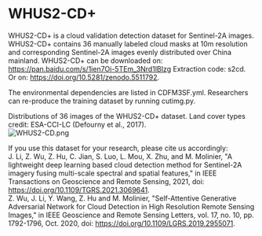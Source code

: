 # WHUS2-CD+
WHUS2-CD+ is a cloud validation detection dataset for Sentinel-2A images.
WHUS2-CD+ contains 36 manually labeled cloud masks at 10m resolution and corresponding Sentinel-2A images evenly distributed over China mainland.
WHUS2-CD+ can be downloaded on: https://pan.baidu.com/s/1ien7Oi-5TEm_3Nrd1lBIzg Extraction code: s2cd.  
Or on: https://doi.org/10.5281/zenodo.5511792.

The environmental dependencies are listed in CDFM3SF.yml. Researchers can re-produce the training dataset by running cutimg.py.

Distributions of 36 images of the WHUS2-CD+ dataset. Land cover types credit: ESA-CCI-LC (Defourny et al., 2017).    
![WHUS2-CD.png](https://i.loli.net/2021/03/28/5jZLzaeKwONVPMg.png)  

If you use this dataset for your research, please cite us accordingly:  
J. Li, Z. Wu, Z. Hu, C. Jian, S. Luo, L. Mou, X. Zhu, and M. Molinier, "A lightweight deep learning based cloud detection method for Sentinel-2A imagery fusing multi-scale spectral and spatial features," in IEEE Transactions on Geoscience and Remote Sensing, 2021, doi: https://doi.org/10.1109/TGRS.2021.3069641.  
Z. Wu, J. Li, Y. Wang, Z. Hu and M. Molinier, "Self-Attentive Generative Adversarial Network for Cloud Detection in High Resolution Remote Sensing Images," in IEEE Geoscience and Remote Sensing Letters, vol. 17, no. 10, pp. 1792-1796, Oct. 2020, doi: https://doi.org/10.1109/LGRS.2019.2955071.

